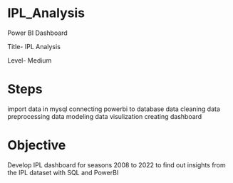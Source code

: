 # IPL_Analysis

Power BI Dashboard

Title- IPL Analysis

Level- Medium

# Steps

import  data in mysql
connecting powerbi to database
data cleaning
data preprocessing 
data modeling
data visulization
creating dashboard

# Objective

Develop IPL dashboard for seasons 2008 to 2022 to find out insights from the IPL dataset with SQL and PowerBI



